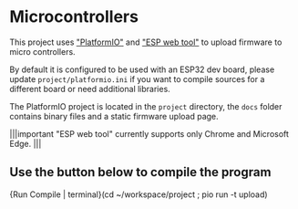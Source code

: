 # Microcontrollers

This project uses ["PlatformIO"](https://platformio.org/) and ["ESP web tool"](https://esphome.github.io/esp-web-tools/) to upload firmware to micro controllers.

By default it is configured to be used with an ESP32 dev board, please update `project/platformio.ini` if you want to compile sources for a different board or need additional libraries.

The PlatformIO project is located in the `project` directory, the `docs` folder contains binary files and a static firmware upload page.



|||important
"ESP web tool" currently supports only Chrome and Microsoft Edge.
|||


## Use the button below to compile the program

{Run Compile | terminal}(cd ~/workspace/project ; pio run -t upload)


